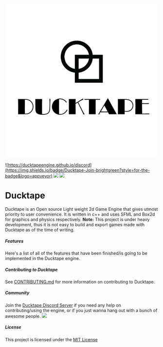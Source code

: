 ![](https://raw.githubusercontent.com/DucktapeEngine/ducktapeengine.github.io/main/logoHead.png)

![https://ducktapeengine.github.io/discord](https://img.shields.io/badge/Ducktape-Join-brightgreen?style=for-the-badge&logo=appveyor) ![](https://img.shields.io/github/downloads/ducktapeengine/ducktape/total?style=for-the-badge) ![](https://img.shields.io/bitbucket/issues/DucktapEngine/Ducktape?style=for-the-badge)
# Ducktape
Ducktape is an Open source Light weight 2d Game Engine that gives utmost priority to user convenience. It is written in c++ and uses SFML and Box2d for graphics and physics respectively. 
**Note:** This project is under heavy development, thus it is not easy to build and export games made with Ducktape as of the time of writing.
##### Features
<trellolink> Here's a list of all of the features that have been finished/is going to be implemented in the Ducktape engine.
##### Contributing to Ducktape
See [CONTRIBUTING.md](https://github.com/DucktapeEngine/Ducktape/blob/main/CONTRIBUTING.md) for more information on contributing to Ducktape.
##### Community
Join the [Ducktape Discord Server](https://ducktapeengine.github.io/discord) if you need any help on contributing/using the engine, or if you just wanna hang out with a bunch of awesome people.
![](https://img.shields.io/badge/Ducktape-Join-brightgreen?style=for-the-badge&logo=appveyor)

##### License
This project is licensed under the [MIT License](https://github.com/DucktapeEngine/Ducktape/blob/main/LICENSE)
